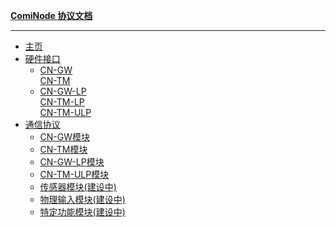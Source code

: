 <!-- _sidebar.md -->



**[ComiNode 协议文档](docs/mesh_uart/index.md)**

---

  - [主页](docs/mesh_uart/index.md)
  - [硬件接口](#)
      - [CN-GW<br>CN-TM](docs/mesh_uart/CN-Mesh-hw.md)
      - [CN-GW-LP<br>CN-TM-LP<br>CN-TM-ULP](docs/mesh_uart/CN-TM-LP-hw.md)
  - [通信协议](docs/mesh_uart/protocol.md)
	+ [CN-GW模块](docs/mesh_uart/CN-GW-protocol.md)
	+ [CN-TM模块](docs/mesh_uart/CN-TM-protocol.md)
	+ [CN-GW-LP模块](docs/mesh_uart/CN-GW-LP-protocol.md)
	+ [CN-TM-ULP模块](docs/mesh_uart/CN-TM-ULP-protocol.md)
	+ [传感器模块(建设中)]()
	+ [物理输入模块(建设中)]()
	+ [特定功能模块(建设中)]()

